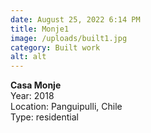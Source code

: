 ```yaml
---
date: August 25, 2022 6:14 PM
title: Monje1
image: /uploads/built1.jpg
category: Built work
alt: alt
---
```

**Casa Monje**\
Y﻿ear: 2018\
L﻿ocation: Panguipulli, Chile\
T﻿ype: residential